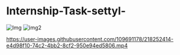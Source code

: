 # Internship-Task-settyl-
![Img](https://user-images.githubusercontent.com/109691178/218252408-d18e821f-b1ca-4e72-9458-9d9e4230d6e6.PNG)
![img2](https://user-images.githubusercontent.com/109691178/218252424-ad6824a3-91e0-4429-b619-b5cea9d55cae.PNG)

https://user-images.githubusercontent.com/109691178/218252414-e4d98f10-74c2-4bb2-8cf2-950e94ed5806.mp4


